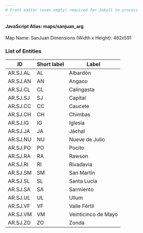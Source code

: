 ```yaml
---
# Front matter (even empty) required for Jekyll to process
---
```


#### JavaScript Alias: maps/sanjuan_arg

Map Name: SanJuan
Dimensions (Width x Height): 462x591

### List of Entities

ID  | Short label | Label
---|---|---|
AR.SJ.AL  | AL          | Albardón            
AR.SJ.AN  | AN          | Angaco              
AR.SJ.CL  | CL          | Calingasta          
AR.SJ.SJ  | SJ          | Capital             
AR.SJ.CC  | CC          | Caucete             
AR.SJ.CH  | CH          | Chimbas             
AR.SJ.IG  | IG          | Iglesia             
AR.SJ.JA  | JA          | Jáchal              
AR.SJ.NU  | NU          | Nueve de Julio      
AR.SJ.PO  | PO          | Pocito              
AR.SJ.RA  | RA          | Rawson              
AR.SJ.RI  | RI          | Rivadavia           
AR.SJ.SM  | SM          | San Martín          
AR.SJ.SL  | SL          | Santa Lucía         
AR.SJ.SA  | SA          | Sarmiento           
AR.SJ.UL  | UL          | Ullum               
AR.SJ.VF  | VF          | Valle Fértil        
AR.SJ.VM  | VM          | Veinticinco de Mayo 
AR.SJ.ZO  | ZO          | Zonda               
